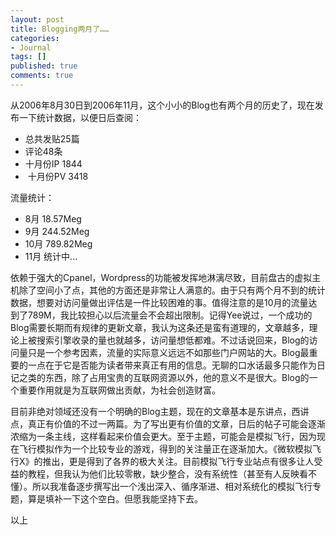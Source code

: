 ```yaml
---
layout: post
title: Blogging两月了……
categories:
- Journal
tags: []
published: true
comments: true
---
```

<p><p>从2006年8月30日到2006年11月，这个小小的Blog也有两个月的历史了，现在发布一下统计数据，以便日后查阅：</p><ul><li>总共发贴25篇</li><li>评论48条</li><li>十月份IP 1844</li><li>&nbsp;十月份PV 3418</li></ul><p>流量统计：</p><ul><li>8月 18.57Meg</li><li>9月 244.52Meg</li><li>10月 789.82Meg</li><li>11月 统计中...</li></ul><p>依赖于强大的Cpanel，Wordpress的功能被发挥地淋漓尽致，目前盘古的虚拟主机除了空间小了点，其他的方面还是非常让人满意的。由于只有两个月不到的统计数据，想要对访问量做出评估是一件比较困难的事。值得注意的是10月的流量达到了789M，我比较担心以后流量会不会超出限制。记得Yee说过，一个成功的Blog需要长期而有规律的更新文章，我认为这条还是蛮有道理的，文章越多，理论上被搜索引擎收录的量也就越多，访问量想低都难。不过话说回来，Blog的访问量只是一个参考因素，流量的实际意义远远不如那些门户网站的大。Blog最重要的一点在于它是否能为读者带来真正有用的信息。无聊的口水话最多只能作为日记之类的东西，除了占用宝贵的互联网资源以外，他的意义不是很大。Blog的一个重要作用就是为互联网做出贡献，为社会创造财富。</p><p>目前非绝对领域还没有一个明确的Blog主题，现在的文章基本是东讲点，西讲点，真正有价值的不过一两篇。为了写出更有价值的文章，日后的帖子可能会逐渐浓缩为一条主线，这样看起来价值会更大。至于主题，可能会是模拟飞行，因为现在飞行模拟作为一个比较专业的游戏，得到的关注量正在逐渐加大。《微软模拟飞行X》的推出，更是得到了各界的极大关注。目前模拟飞行专业站点有很多让人受益的教程，但我认为他们比较零散，缺少整合，没有系统性（甚至有人反映看不懂）。所以我准备逐步撰写出一个浅出深入、循序渐进、相对系统化的模拟飞行专题，算是填补一下这个空白。但愿我能坚持下去。</p><p>以上&nbsp;</p></p>
